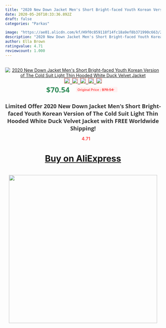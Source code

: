 ```yaml
---
title: "2020 New Down Jacket Men's Short Bright-faced Youth Korean Version of The Cold Suit Light Thin Hooded White Duck Velvet Jacket"
date: 2020-05-26T10:33:36.892Z
draft: false
categories: "Parkas"

image: "https://ae01.alicdn.com/kf/H9f0c859118f14fc18a9ef8b371990c663/2020-New-Down-Jacket-Men-s-Short-Bright-faced-Youth-Korean-Version-of-The-Cold-Suit.jpg"
description: "2020 New Down Jacket Men's Short Bright-faced Youth Korean Version of The Cold Suit Light Thin Hooded White Duck Velvet Jacket"
author: Ella Brown
ratingvalue: 4.71
reviewcount: 1.000
---
```

<br>
<div style="text-align: center;">
<a href="https://s.click.aliexpress.com/e/_AFoOQD" target="_blank" rel="nofollow noopener noreferrer"><img alt="2020 New Down Jacket Men's Short Bright-faced Youth Korean Version of The Cold Suit Light Thin Hooded White Duck Velvet Jacket" class="magnifier-image" src="https://ae01.alicdn.com/kf/H9f0c859118f14fc18a9ef8b371990c663/2020-New-Down-Jacket-Men-s-Short-Bright-faced-Youth-Korean-Version-of-The-Cold-Suit.jpg_640x640.jpg">
<br>
<img style="border:1px solid salmon" src="https://ae01.alicdn.com/kf/H9f0c859118f14fc18a9ef8b371990c663/2020-New-Down-Jacket-Men-s-Short-Bright-faced-Youth-Korean-Version-of-The-Cold-Suit.jpg_120x120.jpg">&nbsp;&nbsp;<img style="border:1px solid salmon" src="https://ae01.alicdn.com/kf/H9ff4e8d9c6aa4794b323224ed7ac8619y/2020-New-Down-Jacket-Men-s-Short-Bright-faced-Youth-Korean-Version-of-The-Cold-Suit.jpg_120x120.jpg">&nbsp;&nbsp;<img style="border:1px solid salmon" src="https://ae01.alicdn.com/kf/H228f1643add54b31bf3a392e70f36f9eg/2020-New-Down-Jacket-Men-s-Short-Bright-faced-Youth-Korean-Version-of-The-Cold-Suit.jpg_120x120.jpg">&nbsp;&nbsp;<img style="border:1px solid salmon" src="https://ae01.alicdn.com/kf/Ha75ac6fd21e84d318151fb6511454724L/2020-New-Down-Jacket-Men-s-Short-Bright-faced-Youth-Korean-Version-of-The-Cold-Suit.jpg_120x120.jpg">&nbsp;&nbsp;<img style="border:1px solid salmon" src="https://ae01.alicdn.com/kf/Ha80360c27508490ea0fb6390076d298d5/2020-New-Down-Jacket-Men-s-Short-Bright-faced-Youth-Korean-Version-of-The-Cold-Suit.jpg_120x120.jpg"></a></div><br0>
<div style="text-align: center;"><span style="background-color: white; border: 0px; box-sizing: border-box; color: seagreen; display: inline-block; font-family: &quot;open sans&quot; , &quot;arial&quot; , &quot;helvetica&quot; , sans-serif , &quot;heiti&quot;; font-size: 24px; font-stretch: inherit; font-weight: 700; line-height: inherit; margin: 0px 10px 0px 0px; padding: 0px; vertical-align: middle;">$70.54 </span>
<span style="background: rgb(255 , 241 , 241); border-radius: 3px; border: 0px; box-sizing: border-box; color: #ff4747; display: inline-block; font-family: inherit; font-size: 12px; font-stretch: inherit; font-style: inherit; font-variant: inherit; font-weight: 600; line-height: inherit; margin: 0px; padding: 2px 5px; transform: scale(0.9); vertical-align: middle;">Original Price : <b style="text-decoration: line-through;">$70.54 </b> &nbsp;&nbsp;</span></div>
<h1 style="color: #333333; display: inline-block; font-family: &quot;open sans&quot; , &quot;arial&quot; , &quot;helvetica&quot; , sans-serif , &quot;heiti&quot;; font-size: 18px; font-stretch: inherit; font-weight: 700; text-align: center;">Limited Offer 2020 New Down Jacket Men's Short Bright-faced Youth Korean Version of The Cold Suit Light Thin Hooded White Duck Velvet Jacket with FREE Worldwide Shipping!</h1>
<div style="color: #ff4747; text-align: center;">
<img src="https://4.bp.blogspot.com/-M0ZcTcb-5uY/XleCXlxnR4I/AAAAAAAAAEc/OrjgMkXV1oMQFaCRZj5HQwOCBcu3w1FegCPcBGAYYCw/s1600/star.png" style="height: 15px;">&nbsp;<b>4.71</b></div>
<div class="button_cont" align="center"><a class="buynow_a" href="https://s.click.aliexpress.com/e/_AFoOQD" target="_blank" rel="nofollow noopener noreferrer"><H1>Buy on AliExpress</H1></a></div><br>
<div class="separator" style="clear: both; text-align: center;">
<img src="https://lh3.googleusercontent.com/-pTy5HemUv9M/XlePHvY0dAI/AAAAAAAAAE4/0nX5iRUoIWY8eMW9Dpxeirr157OZliDIgCLcBGAsYHQ/s1600/badge.gif" width="480">
</div>
